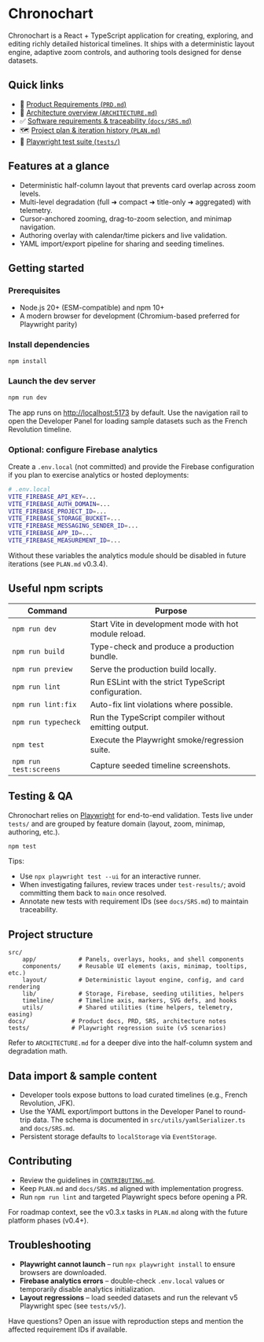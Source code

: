 # Chronochart

Chronochart is a React + TypeScript application for creating, exploring, and editing richly detailed historical timelines. It ships with a deterministic layout engine, adaptive zoom controls, and authoring tools designed for dense datasets.

## Quick links

- 📘 [Product Requirements (`PRD.md`)](./PRD.md)
- 🧭 [Architecture overview (`ARCHITECTURE.md`)](./ARCHITECTURE.md)
- ✅ [Software requirements & traceability (`docs/SRS.md`)](./docs/SRS.md)
- 🗺️ [Project plan & iteration history (`PLAN.md`)](./PLAN.md)
- 🧪 [Playwright test suite (`tests/`)](./tests)

## Features at a glance

- Deterministic half-column layout that prevents card overlap across zoom levels.
- Multi-level degradation (full ➜ compact ➜ title-only ➜ aggregated) with telemetry.
- Cursor-anchored zooming, drag-to-zoom selection, and minimap navigation.
- Authoring overlay with calendar/time pickers and live validation.
- YAML import/export pipeline for sharing and seeding timelines.

## Getting started

### Prerequisites

- Node.js 20+ (ESM-compatible) and npm 10+
- A modern browser for development (Chromium-based preferred for Playwright parity)

### Install dependencies

```bash
npm install
```

### Launch the dev server

```bash
npm run dev
```

The app runs on <http://localhost:5173> by default. Use the navigation rail to open the Developer Panel for loading sample datasets such as the French Revolution timeline.

### Optional: configure Firebase analytics

Create a `.env.local` (not committed) and provide the Firebase configuration if you plan to exercise analytics or hosted deployments:

```bash
# .env.local
VITE_FIREBASE_API_KEY=...
VITE_FIREBASE_AUTH_DOMAIN=...
VITE_FIREBASE_PROJECT_ID=...
VITE_FIREBASE_STORAGE_BUCKET=...
VITE_FIREBASE_MESSAGING_SENDER_ID=...
VITE_FIREBASE_APP_ID=...
VITE_FIREBASE_MEASUREMENT_ID=...
```

Without these variables the analytics module should be disabled in future iterations (see `PLAN.md` v0.3.4).

## Useful npm scripts

| Command | Purpose |
| --- | --- |
| `npm run dev` | Start Vite in development mode with hot module reload. |
| `npm run build` | Type-check and produce a production bundle. |
| `npm run preview` | Serve the production build locally. |
| `npm run lint` | Run ESLint with the strict TypeScript configuration. |
| `npm run lint:fix` | Auto-fix lint violations where possible. |
| `npm run typecheck` | Run the TypeScript compiler without emitting output. |
| `npm test` | Execute the Playwright smoke/regression suite. |
| `npm run test:screens` | Capture seeded timeline screenshots. |

## Testing & QA

Chronochart relies on [Playwright](https://playwright.dev/) for end-to-end validation. Tests live under `tests/` and are grouped by feature domain (layout, zoom, minimap, authoring, etc.).

```bash
npm test
```

Tips:

- Use `npx playwright test --ui` for an interactive runner.
- When investigating failures, review traces under `test-results/`; avoid committing them back to `main` once resolved.
- Annotate new tests with requirement IDs (see `docs/SRS.md`) to maintain traceability.

## Project structure

```
src/
	app/            # Panels, overlays, hooks, and shell components
	components/     # Reusable UI elements (axis, minimap, tooltips, etc.)
	layout/         # Deterministic layout engine, config, and card rendering
	lib/            # Storage, Firebase, seeding utilities, helpers
	timeline/       # Timeline axis, markers, SVG defs, and hooks
	utils/          # Shared utilities (time helpers, telemetry, easing)
docs/             # Product docs, PRD, SRS, architecture notes
tests/            # Playwright regression suite (v5 scenarios)
```

Refer to `ARCHITECTURE.md` for a deeper dive into the half-column system and degradation math.

## Data import & sample content

- Developer tools expose buttons to load curated timelines (e.g., French Revolution, JFK).
- Use the YAML export/import buttons in the Developer Panel to round-trip data. The schema is documented in `src/utils/yamlSerializer.ts` and `docs/SRS.md`.
- Persistent storage defaults to `localStorage` via `EventStorage`.

## Contributing

- Review the guidelines in [`CONTRIBUTING.md`](./CONTRIBUTING.md).
- Keep `PLAN.md` and `docs/SRS.md` aligned with implementation progress.
- Run `npm run lint` and targeted Playwright specs before opening a PR.

For roadmap context, see the v0.3.x tasks in `PLAN.md` along with the future platform phases (v0.4+).

## Troubleshooting

- **Playwright cannot launch** – run `npx playwright install` to ensure browsers are downloaded.
- **Firebase analytics errors** – double-check `.env.local` values or temporarily disable analytics initialization.
- **Layout regressions** – load seeded datasets and run the relevant v5 Playwright spec (see `tests/v5/`).

Have questions? Open an issue with reproduction steps and mention the affected requirement IDs if available.

